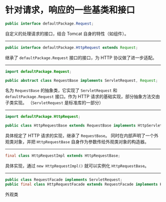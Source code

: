 # 针对请求，响应的一些基类和接口

```java
public interface defaultPackage.Request;
```
自定义的处理请求的接口，结合 Tomcat 自身的特性（如组件）。

---

```java
public interface defaultPackage.HttpRequest extends Request;
```
继承了 `defaultPackage.Request` 接口的接口，为 HTTP 协议做了进一步适配。

---

```java
import defaultPackage.Request;

public abstract class RequestBase implements ServletRequest, Request;
```
名为 `RequestBase` 的抽象类，它实现了 `ServletRequest` 和 `defaultPackage.Request` 接口。作为 HTTP 请求的基础实现，部分抽象方法交由子类实现。
（`ServletRequest` 是标准库的一部分）

---

```java
import defaultPackage.HttpRequest;

public class HttpRequestBase extends RequestBase implements HttpServletRequest, HttpRequest;
```
具体规定了 HTTP 请求的实现，继承了 `RequestBase`。
同时在内部声明了一个外观类对象，并把 `HttpRequestBase` 自身作为参数传给外观类对象的构造器。

---

```java
final class HttpRequestImpl extends HttpRequestBase;
```
具体实现，通过 `new HttpRequestImpl()` 就可以实例化 `HttpRequestBase`。

---

```java
public class RequestFacade implements ServletRequest;
public final class HttpRequestFacade extends RequestFacade implements HttpServletRequest;
```
外观类
